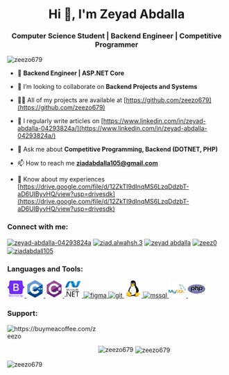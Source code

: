 <h1 align="center">Hi 👋, I'm Zeyad Abdalla</h1>
<h3 align="center">Computer Science Student | Backend Engineer | Competitive Programmer</h3>

<p align="left"> <img src="https://komarev.com/ghpvc/?username=zeezo679&label=Profile%20views&color=0e75b6&style=flat" alt="zeezo679" /> </p>


- 🌱 **Backend Engineer | ASP.NET Core**

- 👯 I’m looking to collaborate on **Backend Projects and Systems**

- 👨‍💻 All of my projects are available at [https://github.com/zeezo679](https://github.com/zeezo679)

- 📝 I regularly write articles on [https://www.linkedin.com/in/zeyad-abdalla-04293824a/](https://www.linkedin.com/in/zeyad-abdalla-04293824a/)

- 💬 Ask me about **Competitive Programming, Backend (DOTNET, PHP)**

- 📫 How to reach me **ziadabdalla105@gmail.com**

- 📄 Know about my experiences [https://drive.google.com/file/d/12ZkTI9dInqMS6LzqDdzbT-aD6UIByvHQ/view?usp=drivesdk](https://drive.google.com/file/d/12ZkTI9dInqMS6LzqDdzbT-aD6UIByvHQ/view?usp=drivesdk)

<h3 align="left">Connect with me:</h3>
<p align="left">
<a href="https://linkedin.com/in/zeyad-abdalla-04293824a" target="blank"><img align="center" src="https://raw.githubusercontent.com/rahuldkjain/github-profile-readme-generator/master/src/images/icons/Social/linked-in-alt.svg" alt="zeyad-abdalla-04293824a" height="30" width="40" /></a>
<a href="https://fb.com/ziad.alwahsh.3" target="blank"><img align="center" src="https://raw.githubusercontent.com/rahuldkjain/github-profile-readme-generator/master/src/images/icons/Social/facebook.svg" alt="ziad.alwahsh.3" height="30" width="40" /></a>
<a href="https://www.youtube.com/c/zeyad abdalla" target="blank"><img align="center" src="https://raw.githubusercontent.com/rahuldkjain/github-profile-readme-generator/master/src/images/icons/Social/youtube.svg" alt="zeyad abdalla" height="30" width="40" /></a>
<a href="https://codeforces.com/profile/zeez0" target="blank"><img align="center" src="https://raw.githubusercontent.com/rahuldkjain/github-profile-readme-generator/master/src/images/icons/Social/codeforces.svg" alt="zeez0" height="30" width="40" /></a>
<a href="https://www.leetcode.com/ziadabdall105" target="blank"><img align="center" src="https://raw.githubusercontent.com/rahuldkjain/github-profile-readme-generator/master/src/images/icons/Social/leet-code.svg" alt="ziadabdall105" height="30" width="40" /></a>
</p>

<h3 align="left">Languages and Tools:</h3>
<p align="left"> <a href="https://getbootstrap.com" target="_blank" rel="noreferrer"> <img src="https://raw.githubusercontent.com/devicons/devicon/master/icons/bootstrap/bootstrap-plain-wordmark.svg" alt="bootstrap" width="40" height="40"/> </a> <a href="https://www.w3schools.com/cpp/" target="_blank" rel="noreferrer"> <img src="https://raw.githubusercontent.com/devicons/devicon/master/icons/cplusplus/cplusplus-original.svg" alt="cplusplus" width="40" height="40"/> </a> <a href="https://www.w3schools.com/cs/" target="_blank" rel="noreferrer"> <img src="https://raw.githubusercontent.com/devicons/devicon/master/icons/csharp/csharp-original.svg" alt="csharp" width="40" height="40"/> </a> <a href="https://dotnet.microsoft.com/" target="_blank" rel="noreferrer"> <img src="https://raw.githubusercontent.com/devicons/devicon/master/icons/dot-net/dot-net-original-wordmark.svg" alt="dotnet" width="40" height="40"/> </a> <a href="https://www.figma.com/" target="_blank" rel="noreferrer"> <img src="https://www.vectorlogo.zone/logos/figma/figma-icon.svg" alt="figma" width="40" height="40"/> </a> <a href="https://git-scm.com/" target="_blank" rel="noreferrer"> <img src="https://www.vectorlogo.zone/logos/git-scm/git-scm-icon.svg" alt="git" width="40" height="40"/> </a> <a href="https://www.linux.org/" target="_blank" rel="noreferrer"> <img src="https://raw.githubusercontent.com/devicons/devicon/master/icons/linux/linux-original.svg" alt="linux" width="40" height="40"/> </a> <a href="https://www.microsoft.com/en-us/sql-server" target="_blank" rel="noreferrer"> <img src="https://www.svgrepo.com/show/303229/microsoft-sql-server-logo.svg" alt="mssql" width="40" height="40"/> </a> <a href="https://www.mysql.com/" target="_blank" rel="noreferrer"> <img src="https://raw.githubusercontent.com/devicons/devicon/master/icons/mysql/mysql-original-wordmark.svg" alt="mysql" width="40" height="40"/> </a> <a href="https://www.php.net" target="_blank" rel="noreferrer"> <img src="https://raw.githubusercontent.com/devicons/devicon/master/icons/php/php-original.svg" alt="php" width="40" height="40"/> </a> </p>

<h3 align="left">Support:</h3>
<p><a href="https://buymeacoffee.com/zeezo"> <img align="left" src="https://cdn.buymeacoffee.com/buttons/v2/default-yellow.png" height="50" width="210" alt="https://buymeacoffee.com/zeezo" /></a></p><br><br>

<p><img align="left" src="https://github-readme-stats.vercel.app/api/top-langs?username=zeezo679&show_icons=true&locale=en&layout=compact" alt="zeezo679" /></p>

<p>&nbsp;<img align="center" src="https://github-readme-stats.vercel.app/api?username=zeezo679&show_icons=true&locale=en" alt="zeezo679" /></p>

<p><img align="center" src="https://github-readme-streak-stats.herokuapp.com/?user=zeezo679&" alt="zeezo679" /></p>

